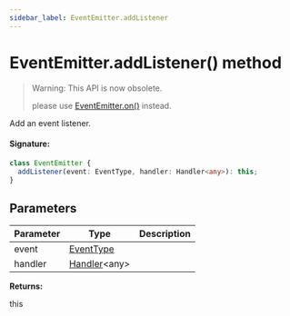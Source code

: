 ```yaml
---
sidebar_label: EventEmitter.addListener
---
```


# EventEmitter.addListener() method

> Warning: This API is now obsolete.
>
> please use [EventEmitter.on()](./puppeteer.eventemitter.on.md) instead.

Add an event listener.

#### Signature:

```typescript
class EventEmitter {
  addListener(event: EventType, handler: Handler<any>): this;
}
```

## Parameters

| Parameter | Type                                         | Description |
| --------- | -------------------------------------------- | ----------- |
| event     | [EventType](./puppeteer.eventtype.md)        |             |
| handler   | [Handler](./puppeteer.handler.md)&lt;any&gt; |             |

**Returns:**

this
